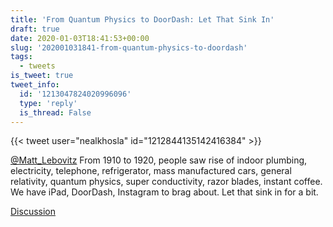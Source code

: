```yaml
---
title: 'From Quantum Physics to DoorDash: Let That Sink In'
draft: true
date: 2020-01-03T18:41:53+00:00
slug: '202001031841-from-quantum-physics-to-doordash'
tags:
  - tweets
is_tweet: true
tweet_info:
  id: '1213047824020996096'
  type: 'reply'
  is_thread: False
---
```




{{< tweet user="nealkhosla" id="1212844135142416384" >}}

[@Matt_Lebovitz](https://x.com/Matt_Lebovitz) From 1910 to 1920, people saw rise of indoor plumbing, electricity, telephone, refrigerator, mass manufactured cars, general relativity, quantum physics, super conductivity, razor blades, instant coffee. We have iPad, DoorDash, Instagram to brag about. Let that sink in for a bit.

[Discussion](https://x.com/sytelus/status/1213047824020996096)
